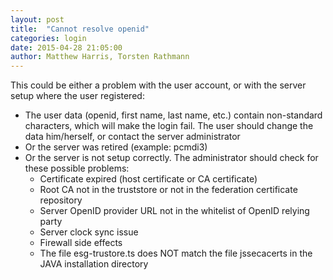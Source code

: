 ```yaml
---
layout: post
title:  "Cannot resolve openid"
categories: login
date: 2015-04-28 21:05:00
author: Matthew Harris, Torsten Rathmann
---
```


This could be either a problem with the user account, or with the server setup where the user registered:

* The user data (openid, first name, last name, etc.) contain non-standard characters, which will make the login fail. The user should change the data him/herself, or contact the server administrator
* Or the server was retired (example: pcmdi3)
* Or the server is not setup correctly. The administrator should check for these possible problems:
  * Certificate expired (host certificate or CA certificate)
  * Root CA not in the truststore or not in the federation certificate repository
  * Server OpenID provider URL not in the whitelist of OpenID relying party
  * Server clock sync issue
  * Firewall side effects
  * The file esg-trustore.ts does NOT match the file jssecacerts in the JAVA installation directory

